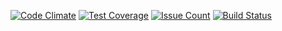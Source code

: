 [![Code Climate](https://codeclimate.com/github/Hunk13/photogram/badges/gpa.svg)](https://codeclimate.com/github/Hunk13/photogram)
[![Test Coverage](https://codeclimate.com/github/Hunk13/photogram/badges/coverage.svg)](https://codeclimate.com/github/Hunk13/photogram/coverage)
[![Issue Count](https://codeclimate.com/github/Hunk13/photogram/badges/issue_count.svg)](https://codeclimate.com/github/Hunk13/photogram)
[![Build Status](https://travis-ci.org/Hunk13/photogram.svg?branch=master)](https://travis-ci.org/Hunk13/photogram)
